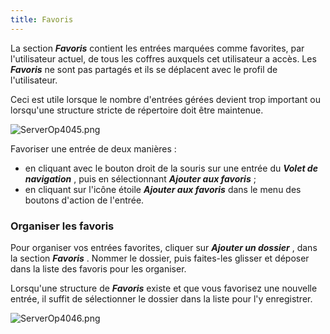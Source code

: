 ```yaml
---
title: Favoris
---
```

La section ***Favoris*** contient les entrées marquées comme favorites, par l'utilisateur actuel, de tous les coffres auxquels cet utilisateur a accès. Les ***Favoris*** ne sont pas partagés et ils se déplacent avec le profil de l'utilisateur.  

Ceci est utile lorsque le nombre d'entrées gérées devient trop important ou lorsqu'une structure stricte de répertoire doit être maintenue. 

![ServerOp4045.png](/img/fr/server/ServerOp4045.png) 

Favoriser une entrée de deux manières :  

* en cliquant avec le bouton droit de la souris sur une entrée du ***Volet de navigation*** , puis en sélectionnant ***Ajouter aux favoris*** ; 
* en cliquant sur l'icône étoile ***Ajouter aux favoris*** dans le menu des boutons d'action de l'entrée. 

### Organiser les favoris 

Pour organiser vos entrées favorites, cliquer sur ***Ajouter un dossier*** , dans la section ***Favoris*** . Nommer le dossier, puis faites-les glisser et déposer dans la liste des favoris pour les organiser.  

Lorsqu'une structure de ***Favoris*** existe et que vous favorisez une nouvelle entrée, il suffit de sélectionner le dossier dans la liste pour l'y enregistrer. 

![ServerOp4046.png](/img/fr/server/ServerOp4046.png) 

